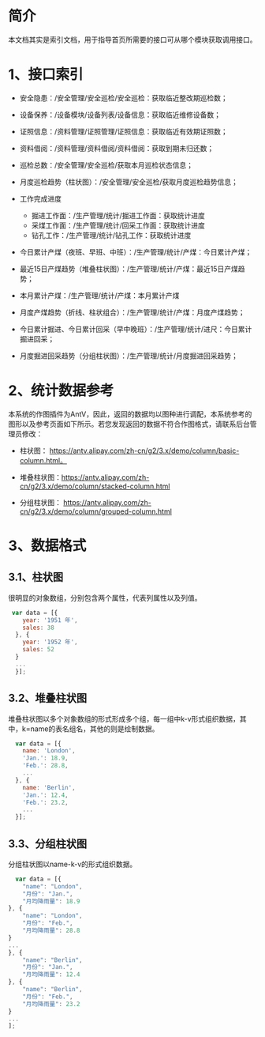 # 简介
本文档其实是索引文档，用于指导首页所需要的接口可从哪个模块获取调用接口。

# 1、接口索引
* 安全隐患：/安全管理/安全巡检/安全巡检：获取临近整改期巡检数；
* 设备保养：/设备模块/设备列表/设备信息：获取临近维修设备数；
* 证照信息：/资料管理/证照管理/证照信息：获取临近有效期证照数；
* 资料借阅：/资料管理/资料借阅/资料借阅：获取到期未归还数；
* 巡检总数：/安全管理/安全巡检/获取本月巡检状态信息；
* 月度巡检趋势（柱状图）：/安全管理/安全巡检/获取月度巡检趋势信息；
* 工作完成进度
    * 掘进工作面：/生产管理/统计/掘进工作面：获取统计进度
    * 采煤工作面：/生产管理/统计/回采工作面：获取统计进度
    * 钻孔工作：/生产管理/统计/钻孔工作：获取统计进度
* 今日累计产煤（夜班、早班、中班）：/生产管理/统计/产煤：今日累计产煤；
* 最近15日产煤趋势（堆叠柱状图）：/生产管理/统计/产煤：最近15日产煤趋势；
* 本月累计产煤：/生产管理/统计/产煤：本月累计产煤
* 月度产煤趋势（折线、柱状组合）：/生产管理/统计/产煤：月度产煤趋势；
* 今日累计掘进、今日累计回采（早中晚班）：/生产管理/统计/进尺：今日累计掘进回采；


* 月度掘进回采趋势（分组柱状图）：/生产管理/统计/月度掘进回采趋势；
# 2、统计数据参考
本系统的作图插件为AntV，因此，返回的数据均以图种进行调配，本系统参考的图形以及参考页面如下所示。若您发现返回的数据不符合作图格式，请联系后台管理员修改：
* 柱状图： https://antv.alipay.com/zh-cn/g2/3.x/demo/column/basic-column.html。 

* 堆叠柱状图：https://antv.alipay.com/zh-cn/g2/3.x/demo/column/stacked-column.html

* 分组柱状图： https://antv.alipay.com/zh-cn/g2/3.x/demo/column/grouped-column.html

# 3、数据格式
## 3.1、柱状图
很明显的对象数组，分别包含两个属性，代表列属性以及列值。
```javascript
 var data = [{
    year: '1951 年',
    sales: 38
  }, {
    year: '1952 年',
    sales: 52
  }
  ...
  }];
```

## 3.2、堆叠柱状图
堆叠柱状图以多个对象数组的形式形成多个组，每一组中k-v形式组织数据，其中，k=name的表名组名，其他的则是绘制数据。
```javascript
  var data = [{
    name: 'London',
    'Jan.': 18.9,
    'Feb.': 28.8,
    ...
  }, {
    name: 'Berlin',
    'Jan.': 12.4,
    'Feb.': 23.2,
    ...
  }];
```

## 3.3、分组柱状图
分组柱状图以name-k-v的形式组织数据。
```javascript
  var data = [{
    "name": "London",
    "月份": "Jan.",
    "月均降雨量": 18.9
}, {
    "name": "London",
    "月份": "Feb.",
    "月均降雨量": 28.8
}
...
}, {
    "name": "Berlin",
    "月份": "Jan.",
    "月均降雨量": 12.4
}, {
    "name": "Berlin",
    "月份": "Feb.",
    "月均降雨量": 23.2
}
...
];
```
